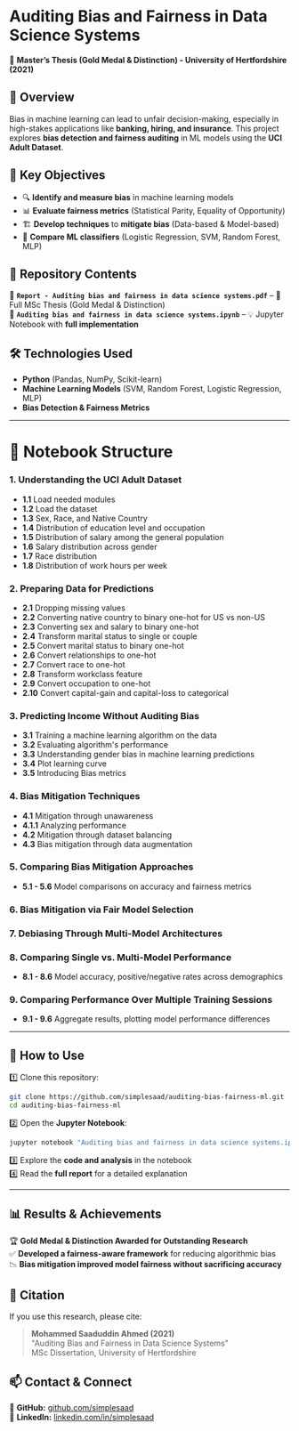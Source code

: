 # **Auditing Bias and Fairness in Data Science Systems**  
📌 **Master’s Thesis (Gold Medal & Distinction) - University of Hertfordshire (2021)**  

## **📖 Overview**  
Bias in machine learning can lead to unfair decision-making, especially in high-stakes applications like **banking, hiring, and insurance**. This project explores **bias detection and fairness auditing** in ML models using the **UCI Adult Dataset**.

## **🎯 Key Objectives**  
- 🔍 **Identify and measure bias** in machine learning models  
- 📊 **Evaluate fairness metrics** (Statistical Parity, Equality of Opportunity)  
- 🏗 **Develop techniques** to **mitigate bias** (Data-based & Model-based)  
- 🤖 **Compare ML classifiers** (Logistic Regression, SVM, Random Forest, MLP)  

## **📂 Repository Contents**  
📄 **`Report - Auditing bias and fairness in data science systems.pdf`** – 📜 Full MSc Thesis (Gold Medal & Distinction)  
📜 **`Auditing bias and fairness in data science systems.ipynb`** – 💡 Jupyter Notebook with **full implementation**  

## **🛠 Technologies Used**  
- **Python** (Pandas, NumPy, Scikit-learn)  
- **Machine Learning Models** (SVM, Random Forest, Logistic Regression, MLP)  
- **Bias Detection & Fairness Metrics**  

---

# **📂 Notebook Structure**
### **1. Understanding the UCI Adult Dataset**
- **1.1** Load needed modules  
- **1.2** Load the dataset  
- **1.3** Sex, Race, and Native Country  
- **1.4** Distribution of education level and occupation  
- **1.5** Distribution of salary among the general population  
- **1.6** Salary distribution across gender  
- **1.7** Race distribution  
- **1.8** Distribution of work hours per week  

### **2. Preparing Data for Predictions**
- **2.1** Dropping missing values  
- **2.2** Converting native country to binary one-hot for US vs non-US  
- **2.3** Converting sex and salary to binary one-hot  
- **2.4** Transform marital status to single or couple  
- **2.5** Convert marital status to binary one-hot  
- **2.6** Convert relationships to one-hot  
- **2.7** Convert race to one-hot  
- **2.8** Transform workclass feature  
- **2.9** Convert occupation to one-hot  
- **2.10** Convert capital-gain and capital-loss to categorical  

### **3. Predicting Income Without Auditing Bias**
- **3.1** Training a machine learning algorithm on the data  
- **3.2** Evaluating algorithm's performance  
- **3.3** Understanding gender bias in machine learning predictions  
- **3.4** Plot learning curve  
- **3.5** Introducing Bias metrics  

### **4. Bias Mitigation Techniques**
- **4.1** Mitigation through unawareness  
- **4.1.1** Analyzing performance  
- **4.2** Mitigation through dataset balancing  
- **4.3** Bias mitigation through data augmentation  

### **5. Comparing Bias Mitigation Approaches**
- **5.1 - 5.6** Model comparisons on accuracy and fairness metrics  

### **6. Bias Mitigation via Fair Model Selection**  
### **7. Debiasing Through Multi-Model Architectures**  
### **8. Comparing Single vs. Multi-Model Performance**
- **8.1 - 8.6** Model accuracy, positive/negative rates across demographics  

### **9. Comparing Performance Over Multiple Training Sessions**
- **9.1 - 9.6** Aggregate results, plotting model performance differences  

---

## **🚀 How to Use**  
1️⃣ Clone this repository:
   ```bash
   git clone https://github.com/simplesaad/auditing-bias-fairness-ml.git
   cd auditing-bias-fairness-ml
   ```
2️⃣ Open the **Jupyter Notebook**:
   ```bash
   jupyter notebook "Auditing bias and fairness in data science systems.ipynb"
   ```
3️⃣ Explore the **code and analysis** in the notebook  
4️⃣ Read the **full report** for a detailed explanation  

---

## **📊 Results & Achievements**  
🏆 **Gold Medal & Distinction Awarded for Outstanding Research**  
✅ **Developed a fairness-aware framework** for reducing algorithmic bias  
📉 **Bias mitigation improved model fairness without sacrificing accuracy**  

## **📌 Citation**  
If you use this research, please cite:  
> **Mohammed Saaduddin Ahmed (2021)**  
> "Auditing Bias and Fairness in Data Science Systems"  
> MSc Dissertation, University of Hertfordshire  

## **📫 Contact & Connect**  
🔗 **GitHub:** [github.com/simplesaad](https://github.com/simplesaad)  
💼 **LinkedIn:** [linkedin.com/in/simplesaad](https://www.linkedin.com/in/simplesaad)  
